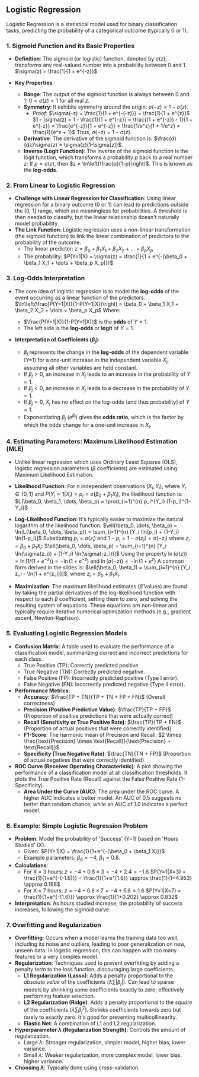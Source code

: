 ## Logistic Regression

Logistic Regression is a statistical model used for binary classification tasks, predicting the probability of a categorical outcome (typically 0 or 1).

### 1. Sigmoid Function and its Basic Properties

* **Definition**: The sigmoid (or logistic) function, denoted by $\sigma(z)$, transforms any real-valued number into a probability between 0 and 1.
    $\sigma(z) = \frac{1}{1 + e^{-z}}$

* **Key Properties**:
    * **Range**: The output of the sigmoid function is always between 0 and 1: $0 < \sigma(z) < 1$ for all real $z$.
    * **Symmetry**: It exhibits symmetry around the origin: $\sigma(-z) = 1 - \sigma(z)$.
        * *Proof*:
            $\sigma(-z) = \frac{1}{1 + e^{-(-z)}} = \frac{1}{1 + e^{z}}$
            $1 - \sigma(z) = 1 - \frac{1}{1 + e^{-z}} = \frac{(1 + e^{-z}) - 1}{1 + e^{-z}} = \frac{e^{-z}}{1 + e^{-z}} = \frac{1/e^z}{1 + 1/e^z} = \frac{1}{e^z + 1}$
            Thus, $\sigma(-z) = 1 - \sigma(z)$.
    * **Derivative**: The derivative of the sigmoid function is: $\frac{d}{dz}\sigma(z) = \sigma(z)(1-\sigma(z))$.
    * **Inverse (Logit Function)**: The inverse of the sigmoid function is the logit function, which transforms a probability $p$ back to a real number $z$:
        If $p = \sigma(z)$, then $z = \ln\left(\frac{p}{1-p}\right)$. This is known as the **log-odds**.

### 2. From Linear to Logistic Regression

* **Challenge with Linear Regression for Classification**: Using linear regression for a binary outcome (0 or 1) can lead to predictions outside the [0, 1] range, which are meaningless for probabilities. A threshold is then needed to classify, but the linear relationship doesn't naturally model probability.
* **The Link Function**: Logistic regression uses a non-linear transformation (the sigmoid function) to link the linear combination of predictors to the probability of the outcome.
    * The linear predictor: $z = \beta_0 + \beta_1 X_1 + \beta_2 X_2 + \dots + \beta_p X_p$
    * The probability: $P(Y=1|X) = \sigma(z) = \frac{1}{1 + e^{-(\beta_0 + \beta_1 X_1 + \dots + \beta_p X_p)}}$

### 3. Log-Odds Interpretation

* The core idea of logistic regression is to model the **log-odds** of the event occurring as a linear function of the predictors.
    $\ln\left(\frac{P(Y=1|X)}{1-P(Y=1|X)}\right) = \beta_0 + \beta_1 X_1 + \beta_2 X_2 + \dots + \beta_p X_p$
    Where:
    * $\frac{P(Y=1|X)}{1-P(Y=1|X)}$ is the **odds** of $Y=1$.
    * The left side is the **log-odds** or **logit** of $Y=1$.

* **Interpretation of Coefficients ($\beta_j$)**:
    * $\beta_j$ represents the change in the **log-odds** of the dependent variable (Y=1) for a one-unit increase in the independent variable $X_j$, assuming all other variables are held constant.
    * If $\beta_j > 0$, an increase in $X_j$ leads to an increase in the probability of $Y=1$.
    * If $\beta_j < 0$, an increase in $X_j$ leads to a decrease in the probability of $Y=1$.
    * If $\beta_j = 0$, $X_j$ has no effect on the log-odds (and thus probability) of $Y=1$.
    * Exponentiating $\beta_j$ ($e^{\beta_j}$) gives the **odds ratio**, which is the factor by which the odds change for a one-unit increase in $X_j$.

### 4. Estimating Parameters: Maximum Likelihood Estimation (MLE)

* Unlike linear regression which uses Ordinary Least Squares (OLS), logistic regression parameters ($\beta$ coefficients) are estimated using Maximum Likelihood Estimation.
* **Likelihood Function**: For $n$ independent observations $(X_i, Y_i)$, where $Y_i \in \{0, 1\}$ and $P(Y_i=1|X_i) = p_i = \sigma(\beta_0 + \beta_1 X_i)$, the likelihood function is:
    $L(\beta_0, \beta_1, \dots, \beta_p) = \prod_{i=1}^{n} p_i^{Y_i} (1-p_i)^{1-Y_i}$

* **Log-Likelihood Function**: It's typically easier to maximize the natural logarithm of the likelihood function:
    $\ell(\beta_0, \dots, \beta_p) = \ln(L(\beta_0, \dots, \beta_p)) = \sum_{i=1}^{n} [Y_i \ln(p_i) + (1-Y_i) \ln(1-p_i)]$
    Substituting $p_i = \sigma(z_i)$ and $1-p_i = 1-\sigma(z_i) = \sigma(-z_i)$ where $z_i = \beta_0 + \beta_1 X_i$:
    $\ell(\beta_0, \dots, \beta_p) = \sum_{i=1}^{n} [Y_i \ln(\sigma(z_i)) + (1-Y_i) \ln(\sigma(-z_i))]$
    Using the property $\ln(\sigma(z)) = \ln(1/(1+e^{-z})) = -\ln(1+e^{-z})$ and $\ln(\sigma(-z)) = -\ln(1+e^{z})$
    A common form derived in the slides is:
    $\ell(\beta_0, \beta_1) = \sum_{i=1}^{n} [Y_i z_i - \ln(1 + e^{z_i})]$, where $z_i = \beta_0 + \beta_1 X_i$.

* **Maximization**: The maximum likelihood estimates ($\hat{\beta}$ values) are found by taking the partial derivatives of the log-likelihood function with respect to each $\beta$ coefficient, setting them to zero, and solving the resulting system of equations. These equations are non-linear and typically require iterative numerical optimization methods (e.g., gradient ascent, Newton-Raphson).

### 5. Evaluating Logistic Regression Models

* **Confusion Matrix**: A table used to evaluate the performance of a classification model, summarizing correct and incorrect predictions for each class.
    * True Positive (TP): Correctly predicted positive.
    * True Negative (TN): Correctly predicted negative.
    * False Positive (FP): Incorrectly predicted positive (Type I error).
    * False Negative (FN): Incorrectly predicted negative (Type II error).
* **Performance Metrics**:
    * **Accuracy**: $\frac{TP + TN}{TP + TN + FP + FN}$ (Overall correctness)
    * **Precision (Positive Predictive Value)**: $\frac{TP}{TP + FP}$ (Proportion of positive predictions that were actually correct)
    * **Recall (Sensitivity or True Positive Rate)**: $\frac{TP}{TP + FN}$ (Proportion of actual positives that were correctly identified)
    * **F1-Score**: The harmonic mean of Precision and Recall: $2 \times \frac{\text{Precision} \times \text{Recall}}{\text{Precision} + \text{Recall}}$
    * **Specificity (True Negative Rate)**: $\frac{TN}{TN + FP}$ (Proportion of actual negatives that were correctly identified)
* **ROC Curve (Receiver Operating Characteristic)**: A plot showing the performance of a classification model at all classification thresholds. It plots the True Positive Rate (Recall) against the False Positive Rate (1-Specificity).
    * **Area Under the Curve (AUC)**: The area under the ROC curve. A higher AUC indicates a better model. An AUC of 0.5 suggests no better than random chance, while an AUC of 1.0 indicates a perfect model.

### 6. Example: Simple Logistic Regression Problem

* **Problem**: Model the probability of 'Success' (Y=1) based on 'Hours Studied' (X).
    * Given: $P(Y=1|X) = \frac{1}{1+e^{-(\beta_0 + \beta_1 X)}}$
    * Example parameters: $\beta_0 = -4$, $\beta_1 = 0.8$.
* **Calculations**:
    * For X = 3 hours:
        $z = -4 + 0.8 \times 3 = -4 + 2.4 = -1.6$
        $P(Y=1|X=3) = \frac{1}{1+e^{-(-1.6)}} = \frac{1}{1+e^{1.6}} \approx \frac{1}{1+4.953} \approx 0.168$
    * For X = 7 hours:
        $z = -4 + 0.8 \times 7 = -4 + 5.6 = 1.6$
        $P(Y=1|X=7) = \frac{1}{1+e^{-(1.6)}} \approx \frac{1}{1+0.202} \approx 0.832$
* **Interpretation**: As hours studied increase, the probability of success increases, following the sigmoid curve.

### 7. Overfitting and Regularization

* **Overfitting**: Occurs when a model learns the training data too well, including its noise and outliers, leading to poor generalization on new, unseen data. In logistic regression, this can happen with too many features or a very complex model.
* **Regularization**: Techniques used to prevent overfitting by adding a penalty term to the loss function, discouraging large coefficients.
    * **L1 Regularization (Lasso)**: Adds a penalty proportional to the *absolute value* of the coefficients ($\lambda \sum |\beta_j|$). Can lead to sparse models by shrinking some coefficients exactly to zero, effectively performing feature selection.
    * **L2 Regularization (Ridge)**: Adds a penalty proportional to the *square* of the coefficients ($\lambda \sum \beta_j^2$). Shrinks coefficients towards zero but rarely to exactly zero. It's good for preventing multicollinearity.
    * **Elastic Net**: A combination of L1 and L2 regularization.
* **Hyperparameter $\lambda$ (Regularization Strength)**: Controls the amount of regularization.
    * Large $\lambda$: Stronger regularization, simpler model, higher bias, lower variance.
    * Small $\lambda$: Weaker regularization, more complex model, lower bias, higher variance.
* **Choosing $\lambda$**: Typically done using cross-validation.